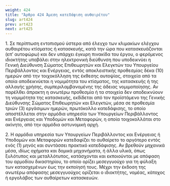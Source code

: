 ```yaml
---
weight: 424
title: "Άρθρο 424 Άμεση κατεδάφιση αυθαιρέτου"
slug: art424
prev: art423
next: art425
---
```


1\. Σε περίπτωση εντοπισμού ύστερα από έλεγχο των κλιμακίων ελέγχου αυθαιρέτου κτίσματος ή κατασκευής, κατά την ώρα που κατασκευάζονται (επ’ αυτοφώρω) και δεν υπάρχει έγκυρη πινακίδα του έργου, ο φερόμενος ιδιοκτήτης υποβάλει στην ηλεκτρονική διεύθυνση που υποδεικνύει η Γενική Διεύθυνση Σώματος Επιθεωρητών και Ελεγκτών του Υπουργείου Περιβάλλοντος και Ενέργειας, εντός αποκλειστικής προθεσμίας δέκα (10) ημερών από την τοιχοκόλληση της έκθεσης αυτοψίας, στοιχεία από τα οποία αποδεικνύεται η νομιμότητα του κτίσματος, της κατασκευής ή της αλλαγής χρήσης, συμπεριλαμβανομένης της άδειας νομιμοποίησης. Αν παρέλθει άπρακτη η ανωτέρω προθεσμία ή τα στοιχεία δεν αποδεικνύουν τη νομιμότητα της κατασκευής, εκδίδεται από τον προϊστάμενο της Γενικής Διεύθυνσης Σώματος Επιθεωρητών και Ελεγκτών, μέσα σε προθεσμία τριών (3) εργάσιμων ημερών, πρωτόκολλο κατεδάφισης, το οποίο αποστέλλεται στην αρμόδια υπηρεσία των Υπουργείων Περιβάλλοντος και Ενέργειας και Υποδομών και Μεταφορών, η οποία τοιχοκολλάται στο ακίνητο, από την αρμόδια αστυνομική αρχή.

2\. Η αρμόδια υπηρεσία των Υπουργείων Περιβάλλοντος και Ενέργειας ή Υποδομών και Μεταφορών κατεδαφίζει το αυθαίρετο το αργότερο εντός ενός (1) μηνός και συντάσσει πρακτικό κατεδάφισης. Αν βρεθούν μηχανικά μέσα, ιδίως οχήματα και δομικά μηχανήματα, ή άλλα υλικά, όπως ξυλότυπος και μεταλλότυπος, κατάσχονται και εκποιούνται με απόφαση του αρμοδίου δικαστηρίου, το οποίο ορίζει μεσεγγυούχο για τη φύλαξη των κατασχεμένων έως την εκποίησή τους. Μέχρι την έκδοση της ανωτέρω απόφασης μεσεγγυούχος ορίζεται ο ιδιοκτήτης, νομέας, κάτοχος ή εργολάβος των αυθαίρετων κατασκευών.


